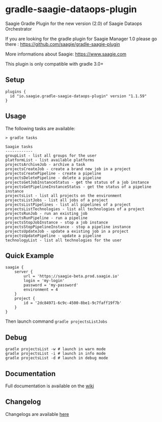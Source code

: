 # gradle-saagie-dataops-plugin
Saagie Gradle Plugin for the new version (2.0) of Saagie Dataops Orchestrator

If you are looking for the gradle plugin for Saagie Manager 1.0 please go there : https://github.com/saagie/gradle-saagie-plugin

More informations about Saagie: https://www.saagie.com

This plugin is only compatible with gradle 3.0+

## Setup

```
plugins {
  id "io.saagie.gradle-saagie-dataops-plugin" version "1.1.59"
}
```

## Usage

The following tasks are available:
```
> gradle tasks

Saagie tasks
------------
groupList - list all groups for the user
platformList - list available platforms
projectsArchiveJob - archive a task
projectsCreateJob - create a brand new job in a project
projectsCreatePipeline - create a pipeline
projectsDeletePipeline - delete a pipeline
projectsGetJobInstanceStatus - get the status of a job instance
projectsGetPipelineInstanceStatus - get the status of a pipeline instance
projectsList - list all projects on the environment
projectsListJobs - list all jobs of a project
projectsListPipelines - list all pipelines of a project
projectsListTechnologies - list all technologies of a project
projectsRunJob - run an existing job
projectsRunPipeline - run a pipeline
projectsStopJobInstance - stop a job instance
projectsStopPipelineInstance - stop a pipeline instance
projectsUpdateJob - update a existing job in a project
projectsUpdatePipeline - update a pipeline
technologyList - list all technologies for the user
```

## Quick Example
```
saagie {
    server {
        url = 'https://saagie-beta.prod.saagie.io'
        login = 'my-login'
        password = 'my-password'
        environment = 4
    }
    project {
        id = '2dc84971-6c9c-4500-8be1-9c7faff19f7b'
    }
}
```
Then launch command ```gradle projectsListJobs```

## Debug
```
gradle projectsList -w # launch in warn mode
gradle projectsList -i # launch in info mode
gradle projectsList -d # launch in debug mode
```

## Documentation
Full documentation is available on the [wiki](https://github.com/saagie/gradle-saagie-dataops-plugin/wiki)

## Changelog

Changelogs are available [here](https://github.com/saagie/gradle-saagie-dataops-plugin/releases)
